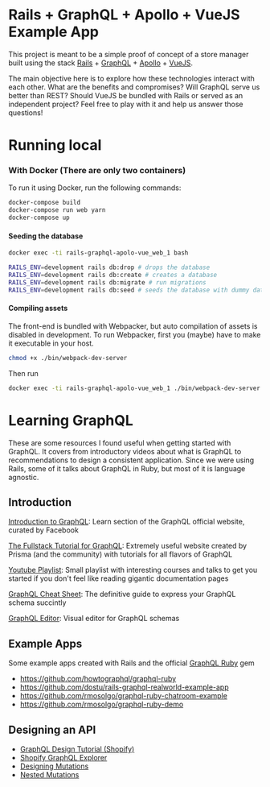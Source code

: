 # Rails + GraphQL + Apollo + VueJS Example App

This project is meant to be a simple proof of concept of a store manager built using the stack [Rails](https://rubyonrails.org/) + [GraphQL](https://graphql.org/) + [Apollo](https://github.com/Akryum/vue-apollo) + [VueJS](https://vuejs.org/). 

The main objective here is to explore how these technologies interact with each other. What are the benefits and compromises? Will GraphQL serve us better than REST? Should VueJS be bundled with Rails or served as an independent project? Feel free to play with it and help us answer those questions!

# Running local

### With Docker (There are only two containers)

To run it using Docker, run the following commands:

```sh
docker-compose build
docker-compose run web yarn
docker-compose up
```

#### Seeding the database
```sh
docker exec -ti rails-graphql-apolo-vue_web_1 bash

RAILS_ENV=development rails db:drop # drops the database
RAILS_ENV=development rails db:create # creates a database
RAILS_ENV=development rails db:migrate # run migrations
RAILS_ENV=development rails db:seed # seeds the database with dummy data
```

#### Compiling assets

The front-end is bundled with Webpacker, but auto compilation of assets is disabled in development. To run Webpacker, first you (maybe) have to make it executable in your host.

```sh
chmod +x ./bin/webpack-dev-server
```
Then run

```sh
docker exec -ti rails-graphql-apolo-vue_web_1 ./bin/webpack-dev-server
```

# Learning GraphQL

These are some resources I found useful when getting started with GraphQL. It covers from introductory videos about what 
is GraphQL to recommendations to design a consistent application. Since we were using Rails, some of it talks about GraphQL
in Ruby, but most of it is language agnostic.

## Introduction

[Introduction to GraphQL](https://graphql.github.io/learn/): 
Learn section of the GraphQL official website, curated by Facebook

[The Fullstack Tutorial for GraphQL](https://www.howtographql.com/): Extremely useful website created by Prisma (and the 
community) with tutorials for all flavors of GraphQL

[Youtube Playlist](https://www.youtube.com/playlist?list=PLI-zYyHKAvpB42cce6OLsOxlEoQcZW9RE): Small playlist with interesting 
courses and talks to get you started if you don't feel like reading gigantic documentation pages

[GraphQL Cheat Sheet](https://raw.githubusercontent.com/sogko/graphql-shorthand-notation-cheat-sheet/master/graphql-shorthand-notation-cheat-sheet.png):
The definitive guide to express your GraphQL schema succintly 

[GraphQL Editor](https://graphqleditor.com/):
Visual editor for GraphQL schemas

## Example Apps

Some example apps created with Rails and the official [GraphQL Ruby](https://github.com/rmosolgo/graphql-ruby) gem

* https://github.com/howtographql/graphql-ruby
* https://github.com/dostu/rails-graphql-realworld-example-app
* https://github.com/rmosolgo/graphql-ruby-chatroom-example
* https://github.com/rmosolgo/graphql-ruby-demo

## Designing an API

* [GraphQL Design Tutorial (Shopify)](https://github.com/Shopify/graphql-design-tutorial/blob/master/TUTORIAL.md#input-structure-part-2)
* [Shopify GraphQL Explorer](https://help.shopify.com/en/api/custom-storefronts/storefront-api/graphql-explorer)
* [Designing Mutations](https://blog.apollographql.com/designing-graphql-mutations-e09de826ed97)
* [Nested Mutations](https://hackernoon.com/graphql-nested-mutations-with-apollo-small-fatigue-max-gain-1020f627ea2e)
